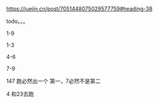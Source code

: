 https://juejin.cn/post/7051448075029577759#heading-38





todo。。。

1-9



1-3	

4-6	

7-9	



147 跑必然出一个 第一，7必然不是第二

4 和23去跑